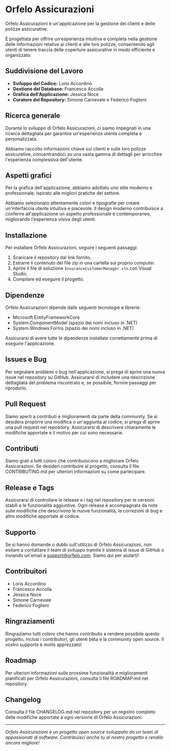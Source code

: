 # Orfelo Assicurazioni
Orfelo Assicurazioni è un'applicazione per la gestione dei clienti e delle polizze assicurative. 

È progettata per offrire un'esperienza intuitiva e completa nella gestione delle informazioni relative ai clienti e alle loro polizze, consentendo agli utenti di tenere traccia delle coperture assicurative in modo efficiente e organizzato.

## Suddivisione del Lavoro
- **Sviluppo del Codice:** Loris Accordino
- **Gestione del Database:** Francesco Accolla
- **Grafica dell'Applicazione:** Jessica Noce
- **Curatore del Repository:** Simone Carnevale e Federico Foglieni

## Ricerca generale
Durante lo sviluppo di Orfelo Assicurazioni, ci siamo impegnati in una ricerca dettagliata per garantire un'esperienza utente completa e personalizzata. 

Abbiamo raccolto informazioni chiave sui clienti e sulle loro polizze assicurative, concentrandoci su una vasta gamma di dettagli per arricchire l'esperienza complessiva dell'utente.

## Aspetti grafici
Per la grafica dell'applicazione, abbiamo adottato uno stile moderno e professionale, ispirato alle migliori pratiche del settore. 

Abbiamo selezionato attentamente colori e tipografie per creare un'interfaccia utente intuitiva e piacevole. 
Il design moderno contribuisce a conferire all'applicazione un aspetto professionale e contemporaneo, migliorando l'esperienza visiva degli utenti.

## Installazione
Per installare Orfelo Assicurazioni, seguire i seguenti passaggi:

1. Scaricare il repository dal link fornito.
2. Estrarre il contenuto del file zip in una cartella sul proprio computer.
3. Aprire il file di soluzione ```InsuranceCustomerManager.sln``` con Visual Studio.
4. Compilare ed eseguire il progetto.

## Dipendenze
Orfelo Assicurazioni dipende dalle seguenti tecnologie e librerie:

- Microsoft.EntityFrameworkCore
- System.ComponentModel (spazio dei nomi incluso in .NET)
- System.Windows.Forms (spazio dei nomi incluso in .NET)

Assicurarsi di avere tutte le dipendenze installate correttamente prima di eseguire l'applicazione.

## Issues e Bug
Per segnalare problemi o bug nell'applicazione, si prega di aprire una nuova issue nel repository su GitHub. 
Assicurarsi di includere una descrizione dettagliata del problema riscontrato e, se possibile, fornire passaggi per riprodurlo.

## Pull Request
Siamo aperti a contributi e miglioramenti da parte della community. 
Se si desidera proporre una modifica o un'aggiunta al codice, si prega di aprire una pull request nel repository. 
Assicurarsi di descrivere chiaramente le modifiche apportate e il motivo per cui sono necessarie.

## Contributi
Siamo grati a tutti coloro che contribuiscono a migliorare Orfelo Assicurazioni. 
Se desideri contribuire al progetto, consulta il file CONTRIBUTING.md per ulteriori informazioni su come partecipare.

## Release e Tags
Assicurarsi di controllare le release e i tag nel repository per le versioni stabili e le funzionalità aggiuntive. 
Ogni release è accompagnata da note sulle modifiche che descrivono le nuove funzionalità, le correzioni di bug e altre modifiche apportate al codice.

## Supporto
Se si hanno domande o dubbi sull'utilizzo di Orfelo Assicurazioni, non esitare a contattare il team di sviluppo tramite il sistema di issue di GitHub o inviando un'email a support@orfelo.com. 
Siamo qui per aiutarti!

## Contribuitori
- Loris Accordino
- Francesco Accolla
- Jessica Noce
- Simone Carnevale
- Federico Foglieni

## Ringraziamenti
Ringraziamo tutti coloro che hanno contribuito a rendere possibile questo progetto, inclusi i contributori, gli utenti beta e la community open source. 
Il vostro supporto è molto apprezzato!

## Roadmap
Per ulteriori informazioni sulle prossime funzionalità e miglioramenti pianificati per Orfelo Assicurazioni, consulta il file ROADMAP.md nel repository.

## Changelog
Consulta il file CHANGELOG.md nel repository per un registro completo delle modifiche apportate a ogni versione di Orfelo Assicurazioni.

---

*Orfelo Assicurazioni è un progetto open source sviluppato da un team di appassionati di software. 
Contribuisci anche tu al nostro progetto e rendilo ancora migliore!*